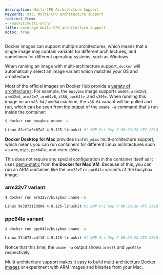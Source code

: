 ```yaml
---
description: Multi-CPU Architecture Support
keywords: mac, Multi-CPU architecture support
redirect_from:
- /mackit/multi-arch/
title: Leverage multi-CPU architecture support
notoc: true
---
```

Docker images can support multiple architectures, which means that a single
image may contain variants for different architectures, and sometimes for different
operating systems, such as Windows.

When running an image with multi-architecture support, `docker` will
automatically select an image variant which matches your OS and architecture.

Most of the official images on Docker Hub provide a [variety of architectures](https://github.com/docker-library/official-images#architectures-other-than-amd64).
For example, the `busybox` image supports `amd64`, `arm32v5`, `arm32v6`,
`arm32v7`, `arm64v8`, `i386`, `ppc64le`, and `s390x`. When running this image
on an `x86_64` / `amd64` machine, the `x86_64` variant will be pulled and run,
which can be seen from the output of the `uname -a` command that's run inside
the container:

```bash
$ docker run busybox uname -a

Linux 82ef1a0c07a2 4.9.125-linuxkit #1 SMP Fri Sep 7 08:20:28 UTC 2018 x86_64 GNU/Linux
```

**Docker Desktop for Mac** provides `binfmt_misc` multi-architecture support,
which means you can run containers for different Linux architectures
such as `arm`, `mips`, `ppc64le`, and even `s390x`.

This does not require any special configuration in the container itself as it uses
<a href="http://wiki.qemu.org/" target="_blank">qemu-static</a> from the **Docker for
Mac VM**. Because of this, you can run an ARM container, like the `arm32v7` or `ppc64le`
variants of the busybox image:

### arm32v7 variant
```bash
$ docker run arm32v7/busybox uname -a

Linux 9e3873123d09 4.9.125-linuxkit #1 SMP Fri Sep 7 08:20:28 UTC 2018 armv7l GNU/Linux
```

### ppc64le variant
```bash
$ docker run ppc64le/busybox uname -a

Linux 57a073cc4f10 4.9.125-linuxkit #1 SMP Fri Sep 7 08:20:28 UTC 2018 ppc64le GNU/Linux
```

Notice that this time, the `uname -a` output shows `armv7l` and
`ppc64le` respectively.

Multi-architecture support makes it easy to build <a href="https://blog.docker.com/2017/11/multi-arch-all-the-things/" target="_blank">multi-architecture Docker images</a> or experiment with ARM images and binaries from your Mac.

